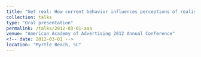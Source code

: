 ```yaml
---
title: "Get real: How current behavior influences perceptions of realism and behavioral intent for public service announcements"
collection: talks
type: "Oral presentation"
permalink: /talks/2012-03-01-aaa
venue: "American Academy of Advertising 2012 Annual Conference"
<!-- date: 2012-03-01 -->
location: "Myrtle Beach, SC"
---
```


<!-- [More information here](http://exampleurl.com) -->

<!-- This is a description of your tutorial, note the different field in type. This is a markdown files that can be all markdown-ified like any other post. Yay markdown! -->
